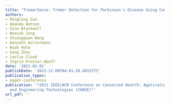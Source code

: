 ```yaml
---
title: "TremorSense: Tremor Detection for Parkinson's Disease Using Convolutional Neural Network"
authors:
- Minglong Sun
- Amanda Watson
- Gina Blackwell
- Woosub Jung
- Shuangquan Wang
- Kenneth Koltermann
- Noah Helm
- Gang Zhou
- Leslie Cloud
- Ingrid Pretzer-Aboff
date: '2021-01-01'
publishDate: '2023-11-09T04:01:28.491537Z'
publication_types:
- paper-conference
publication: '*2021 IEEE/ACM Conference on Connected Health: Applications, Systems
  and Engineering Technologies (CHASE)*'
url_pdf: '' 
---
```

